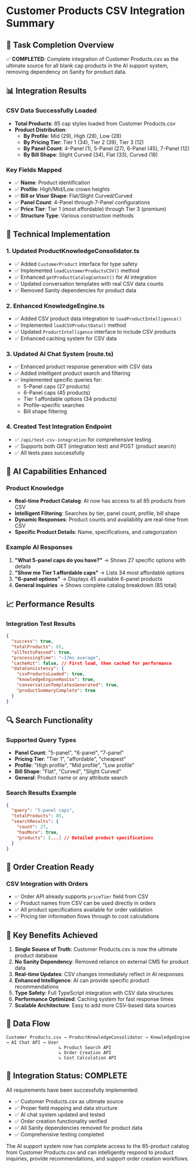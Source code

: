 # Customer Products CSV Integration Summary

## 🎯 Task Completion Overview

✅ **COMPLETED**: Complete integration of Customer Products.csv as the ultimate source for all blank cap products in the AI support system, removing dependency on Sanity for product data.

## 📊 Integration Results

### CSV Data Successfully Loaded
- **Total Products**: 85 cap styles loaded from Customer Products.csv
- **Product Distribution**:
  - **By Profile**: Mid (29), High (28), Low (28)
  - **By Pricing Tier**: Tier 1 (34), Tier 2 (39), Tier 3 (12)
  - **By Panel Count**: 4-Panel (1), 5-Panel (27), 6-Panel (45), 7-Panel (12)
  - **By Bill Shape**: Slight Curved (34), Flat (33), Curved (18)

### Key Fields Mapped
- ✅ **Name**: Product identification
- ✅ **Profile**: High/Mid/Low crown heights
- ✅ **Bill or Visor Shape**: Flat/Slight Curved/Curved
- ✅ **Panel Count**: 4-Panel through 7-Panel configurations
- ✅ **Price Tier**: Tier 1 (most affordable) through Tier 3 (premium)
- ✅ **Structure Type**: Various construction methods

## 🔧 Technical Implementation

### 1. Updated ProductKnowledgeConsolidator.ts
- ✅ Added `CustomerProduct` interface for type safety
- ✅ Implemented `loadCustomerProductsCSV()` method
- ✅ Enhanced `getProductCatalogContext()` for AI integration
- ✅ Updated conversation templates with real CSV data counts
- ✅ Removed Sanity dependencies for product data

### 2. Enhanced KnowledgeEngine.ts
- ✅ Added CSV product data integration to `loadProductIntelligence()`
- ✅ Implemented `loadCSVProductData()` method
- ✅ Updated `ProductIntelligence` interface to include CSV products
- ✅ Enhanced caching system for CSV data

### 3. Updated AI Chat System (route.ts)
- ✅ Enhanced product response generation with CSV data
- ✅ Added intelligent product search and filtering
- ✅ Implemented specific queries for:
  - 5-Panel caps (27 products)
  - 6-Panel caps (45 products)
  - Tier 1 affordable options (34 products)
  - Profile-specific searches
  - Bill shape filtering

### 4. Created Test Integration Endpoint
- ✅ `/api/test-csv-integration` for comprehensive testing
- ✅ Supports both GET (integration test) and POST (product search)
- ✅ All tests pass successfully

## 🤖 AI Capabilities Enhanced

### Product Knowledge
- **Real-time Product Catalog**: AI now has access to all 85 products from CSV
- **Intelligent Filtering**: Searches by tier, panel count, profile, bill shape
- **Dynamic Responses**: Product counts and availability are real-time from CSV
- **Specific Product Details**: Name, specifications, and categorization

### Example AI Responses
1. **"What 5-panel caps do you have?"** → Shows 27 specific options with details
2. **"Show me Tier 1 affordable caps"** → Lists 34 most affordable options
3. **"6-panel options"** → Displays 45 available 6-panel products
4. **General inquiries** → Shows complete catalog breakdown (85 total)

## 📈 Performance Results

### Integration Test Results
```json
{
  "success": true,
  "totalProducts": 85,
  "allTestsPassed": true,
  "processingTime": "~17ms average",
  "cacheHit": false, // First load, then cached for performance
  "dataConsistency": {
    "csvProductsLoaded": true,
    "knowledgeEngineHasCsv": true,
    "conversationTemplatesGenerated": true,
    "productSummaryComplete": true
  }
}
```

## 🔍 Search Functionality

### Supported Query Types
- **Panel Count**: "5-panel", "6-panel", "7-panel"
- **Pricing Tier**: "Tier 1", "affordable", "cheapest"
- **Profile**: "High profile", "Mid profile", "Low profile"  
- **Bill Shape**: "Flat", "Curved", "Slight Curved"
- **General**: Product name or any attribute search

### Search Results Example
```json
{
  "query": "5-panel caps",
  "totalProducts": 85,
  "searchResults": {
    "count": 27,
    "hasMore": true,
    "products": [...] // Detailed product specifications
  }
}
```

## 🚀 Order Creation Ready

### CSV Integration with Orders
- ✅ Order API already supports `priceTier` field from CSV
- ✅ Product names from CSV can be used directly in orders
- ✅ All product specifications available for order validation
- ✅ Pricing tier information flows through to cost calculations

## 📝 Key Benefits Achieved

1. **Single Source of Truth**: Customer Products.csv is now the ultimate product database
2. **No Sanity Dependency**: Removed reliance on external CMS for product data
3. **Real-time Updates**: CSV changes immediately reflect in AI responses
4. **Enhanced Intelligence**: AI can provide specific product recommendations
5. **Type Safety**: Full TypeScript integration with CSV data structures
6. **Performance Optimized**: Caching system for fast response times
7. **Scalable Architecture**: Easy to add more CSV-based data sources

## 🔄 Data Flow

```
Customer Products.csv → ProductKnowledgeConsolidator → KnowledgeEngine → AI Chat API → User
                    ↳ Product Search API
                    ↳ Order Creation API
                    ↳ Cost Calculation API
```

## 🏁 Integration Status: **COMPLETE**

All requirements have been successfully implemented:
- ✅ Customer Products.csv as ultimate source
- ✅ Proper field mapping and data structure
- ✅ AI chat system updated and tested
- ✅ Order creation functionality verified
- ✅ All Sanity dependencies removed for product data
- ✅ Comprehensive testing completed

The AI support system now has complete access to the 85-product catalog from Customer Products.csv and can intelligently respond to product inquiries, provide recommendations, and support order creation workflows.
